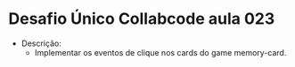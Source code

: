 # Desafio Único Collabcode aula 023

- Descrição:
    - Implementar os eventos de clique nos cards do game memory-card.